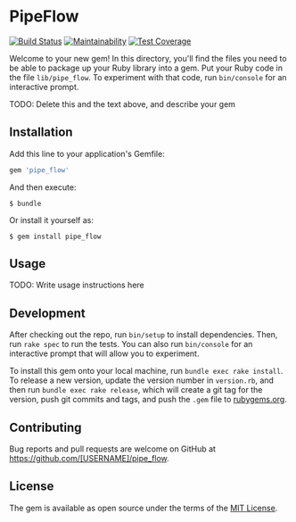 # PipeFlow

[![Build Status](https://travis-ci.com/Glossawy/pipe_flow.svg?branch=master)](https://travis-ci.com/Glossawy/pipe_flow)
[![Maintainability](https://api.codeclimate.com/v1/badges/095a448fee7b1317827b/maintainability)](https://codeclimate.com/github/Glossawy/pipe_flow/maintainability)
[![Test Coverage](https://api.codeclimate.com/v1/badges/095a448fee7b1317827b/test_coverage)](https://codeclimate.com/github/Glossawy/pipe_flow/test_coverage)

Welcome to your new gem! In this directory, you'll find the files you need to be able to package up your Ruby library into a gem. Put your Ruby code in the file `lib/pipe_flow`. To experiment with that code, run `bin/console` for an interactive prompt.

TODO: Delete this and the text above, and describe your gem

## Installation

Add this line to your application's Gemfile:

```ruby
gem 'pipe_flow'
```

And then execute:

    $ bundle

Or install it yourself as:

    $ gem install pipe_flow

## Usage

TODO: Write usage instructions here

## Development

After checking out the repo, run `bin/setup` to install dependencies. Then, run `rake spec` to run the tests. You can also run `bin/console` for an interactive prompt that will allow you to experiment.

To install this gem onto your local machine, run `bundle exec rake install`. To release a new version, update the version number in `version.rb`, and then run `bundle exec rake release`, which will create a git tag for the version, push git commits and tags, and push the `.gem` file to [rubygems.org](https://rubygems.org).

## Contributing

Bug reports and pull requests are welcome on GitHub at https://github.com/[USERNAME]/pipe_flow.

## License

The gem is available as open source under the terms of the [MIT License](https://opensource.org/licenses/MIT).
